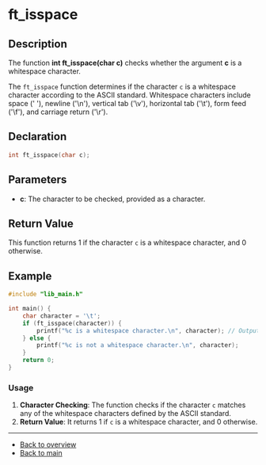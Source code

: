 # ft_isspace

## Description

The function **int ft_isspace(char c)** checks whether the argument **c** is a whitespace character.

The `ft_isspace` function determines if the character `c` is a whitespace character according to the ASCII standard. Whitespace characters include space (' '), newline ('\n'), vertical tab ('\v'), horizontal tab ('\t'), form feed ('\f'), and carriage return ('\r').

## Declaration
```c
int ft_isspace(char c);
```
## Parameters

- **c**: The character to be checked, provided as a character.

## Return Value

This function returns 1 if the character `c` is a whitespace character, and 0 otherwise.

## Example
```c
#include "lib_main.h"

int main() {
    char character = '\t';
    if (ft_isspace(character)) {
        printf("%c is a whitespace character.\n", character); // Output will be "\t is a whitespace character."
    } else {
        printf("%c is not a whitespace character.\n", character);
    }
    return 0;
}
```
### Usage

1. **Character Checking**: The function checks if the character `c` matches any of the whitespace characters defined by the ASCII standard.
2. **Return Value**: It returns 1 if `c` is a whitespace character, and 0 otherwise.

---

- [Back to overview](../Overview_about_function.md)
- [Back to main](/)
